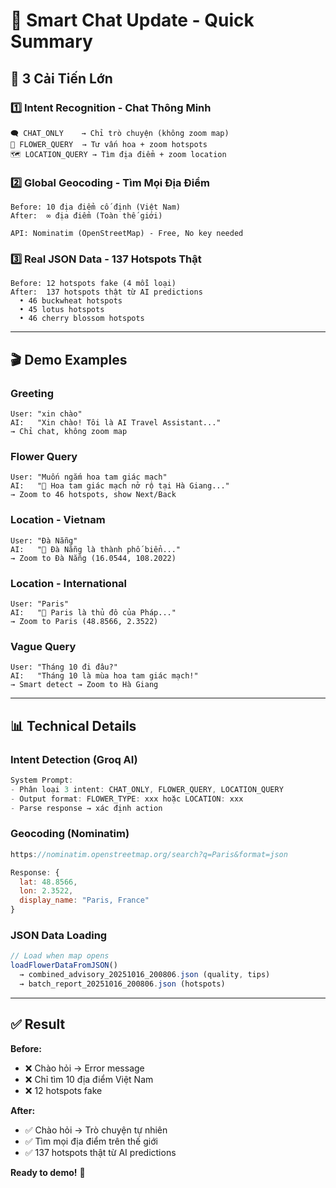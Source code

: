 # 🧠 Smart Chat Update - Quick Summary

## 🎯 3 Cải Tiến Lớn

### 1️⃣ Intent Recognition - Chat Thông Minh
```
🗨️ CHAT_ONLY    → Chỉ trò chuyện (không zoom map)
🌸 FLOWER_QUERY  → Tư vấn hoa + zoom hotspots  
🗺️ LOCATION_QUERY → Tìm địa điểm + zoom location
```

### 2️⃣ Global Geocoding - Tìm Mọi Địa Điểm
```
Before: 10 địa điểm cố định (Việt Nam)
After:  ∞ địa điểm (Toàn thế giới)

API: Nominatim (OpenStreetMap) - Free, No key needed
```

### 3️⃣ Real JSON Data - 137 Hotspots Thật
```
Before: 12 hotspots fake (4 mỗi loại)
After:  137 hotspots thật từ AI predictions
  • 46 buckwheat hotspots
  • 45 lotus hotspots  
  • 46 cherry blossom hotspots
```

---

## 🎬 Demo Examples

### Greeting
```
User: "xin chào"
AI:   "Xin chào! Tôi là AI Travel Assistant..."
→ Chỉ chat, không zoom map
```

### Flower Query
```
User: "Muốn ngắm hoa tam giác mạch"
AI:   "🌾 Hoa tam giác mạch nở rộ tại Hà Giang..."
→ Zoom to 46 hotspots, show Next/Back
```

### Location - Vietnam
```
User: "Đà Nẵng"
AI:   "📍 Đà Nẵng là thành phố biển..."
→ Zoom to Đà Nẵng (16.0544, 108.2022)
```

### Location - International
```
User: "Paris"
AI:   "📍 Paris là thủ đô của Pháp..."
→ Zoom to Paris (48.8566, 2.3522)
```

### Vague Query
```
User: "Tháng 10 đi đâu?"
AI:   "Tháng 10 là mùa hoa tam giác mạch!"
→ Smart detect → Zoom to Hà Giang
```

---

## 📊 Technical Details

### Intent Detection (Groq AI)
```javascript
System Prompt:
- Phân loại 3 intent: CHAT_ONLY, FLOWER_QUERY, LOCATION_QUERY
- Output format: FLOWER_TYPE: xxx hoặc LOCATION: xxx
- Parse response → xác định action
```

### Geocoding (Nominatim)
```javascript
https://nominatim.openstreetmap.org/search?q=Paris&format=json

Response: {
  lat: 48.8566,
  lon: 2.3522,
  display_name: "Paris, France"
}
```

### JSON Data Loading
```javascript
// Load when map opens
loadFlowerDataFromJSON()
  → combined_advisory_20251016_200806.json (quality, tips)
  → batch_report_20251016_200806.json (hotspots)
```

---

## ✅ Result

**Before:**
- ❌ Chào hỏi → Error message
- ❌ Chỉ tìm 10 địa điểm Việt Nam
- ❌ 12 hotspots fake

**After:**
- ✅ Chào hỏi → Trò chuyện tự nhiên
- ✅ Tìm mọi địa điểm trên thế giới
- ✅ 137 hotspots thật từ AI predictions

**Ready to demo!** 🚀
